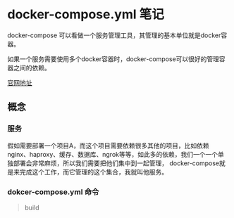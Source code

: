 # docker-compose.yml 笔记

docker-compose 可以看做一个服务管理工具，其管理的基本单位就是docker容器。

如果一个服务需要使用多个docker容器时，docker-compose可以很好的管理容器之间的依赖。


[官网地址](https://docs.docker.com/compose/compose-file/)


## 概念

### 服务
   假如需要部署一个项目A，而这个项目需要依赖很多其他的项目，比如依赖nginx、haproxy、缓存、数据库、ngrok等等，如此多的依赖，我们一个一个单独部署会非常麻烦，所以我们需要把他们集中到一起管理， docker-compose就是来完成这个工作，而它管理的这个集合，我就叫他服务。
   
### dokcer-compose.yml 命令

> build


